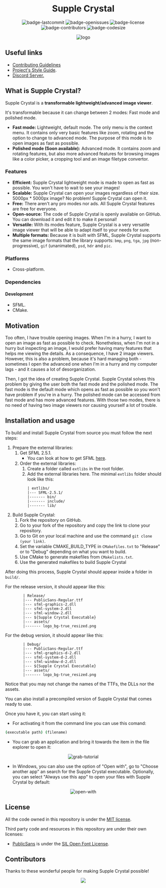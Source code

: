 <h1 align="center">Supple Crystal</h1>

<p align="center">
  <img alt="badge-lastcommit" src="https://img.shields.io/github/last-commit/GaryNLOL/Supple-Crystal?style=for-the-badge">
  <img alt="badge-openissues" src="https://img.shields.io/github/issues-raw/GaryNLOL/Supple-Crystal?style=for-the-badge">
  <img alt="badge-license" src="https://img.shields.io/github/license/GaryNLOL/Supple-Crystal?style=for-the-badge">
  <img alt="badge-contributors" src="https://img.shields.io/github/contributors/GaryNLOL/Supple-Crystal?style=for-the-badge">
  <img alt="badge-codesize" src="https://img.shields.io/github/languages/code-size/GaryNLOL/Supple-Crystal?style=for-the-badge">
</p>

<p align="center">
  <img alt="logo" src="https://user-images.githubusercontent.com/46727048/141652770-78d07476-c5fa-40fd-8c49-9843be74d0ed.png" />
</p>

## Useful links
- [Contributing Guidelines](https://github.com/GaryNLOL/Supple-Crystal/blob/main/docs/CONTRIBUTING.md)
- [Project's Style Guide](https://github.com/GaryNLOL/Style-Guides/).
- [Discord Server.](https://discord.gg/RQN6gcDQwX)

## What is Supple Crystal?
Supple Crystal is a **transformable lightweight/advanced image viewer**.

It's transformable because it can change between 2 modes: Fast mode and polished mode.
- **Fast mode:** Lightweight, default mode. The only menu is the context menu. It contains only very basic features like zoom, rotating and the option to change to advanced mode. The purpose of this mode is to open images as fast as possible.
- **Polished mode (Soon available):** Advanced mode. It contains zoom and rotating features, but also more advanced features for browsing images like a color picker, a cropping tool and an image filetype convertor.

### Features
- **Efficient:** Supple Crystal lightweight mode is made to open as fast as possible. You won't have to wait to see your images!
- **Scalable:** Supple Crystal can open your images regardless of their size. 5000px * 5000px image? No problem! Supple Crystal can open it.
- **Free:** There aren't any pro modes nor ads. All Supple Crystal features are free for everyone.
- **Open-source:** The code of Supple Crystal is openly available on GitHub. You can download it and edit it to make it personal!
- **Versatile:** With its modes feature, Supple Crystal is a very versatile image viewer that will be able to adapt itself to your needs for sure.
- **Multiple formats:** Because it is built with SFML, Supple Crystal supports the same image formats that the library supports: `bmp`, `png`, `tga`, `jpg` (non-progressive), `gif` (unanimated), `psd`, `hdr` and `pic`.

### Platforms
- Cross-platform.

### Dependencies
#### Development
- SFML.
- CMake.

## Motivation
Too often, I have trouble opening images. When I'm in a hurry, I want to open an image as fast as possible to check. Nonetheless, when I'm not in a hurry but inspecting an image, I would prefer having many features that helps me viewing the details. As a consequence, I have 2 image viewers. However, this is also a problem, because it's hard managing both - sometimes I open the advanced one when I'm in a hurry and my computer lags - and it causes a lot of desorganization.

Then, I got the idea of creating Supple Crystal. Supple Crystal solves this problem by giving the user both the fast mode and the polished mode. The fast mode is the default mode which opens as fast as possible so you won't have problem if you're in a hurry. The polished mode can be accessed from fast mode and has more advanced features. With those two modes, there is no need of having two image viewers nor causing yourself a lot of trouble.

## Installation and usage
To build and install Supple Crystal from source you must follow the next steps:
1. Prepare the external libraries:
   1. Get SFML 2.5.1.
        - You can look at how to get SFML [here](https://www.sfml-dev.org/tutorials/2.5/).
   2. Order the external libraries:
        1. Create a folder called `extlibs` in the root folder.
        2. Add the external libraries here. The minimal `extlibs` folder should look like this:
           ```
           | extlibs/
           |--- SFML-2.5.1/
           |------- bin/
           |------- include/
           |------- lib/
           ```
2. Build Supple Crystal:
   1. Fork the repository on GitHub.
   2. Go to your fork of the repository and copy the link to clone your repository.
   3. Go to Git on your local machine and use the command `git clone (your link)`.
   4. Set the variable CMAKE_BUILD_TYPE in `CMakefiles.txt` to "Release" or to "Debug" depending on what you want to build.
   5. Use CMake to generate makefiles from `CMakelists.txt`.
   6. Use the generated makefiles to build Supple Crystal

After doing this process, Supple Crystal should appear inside a folder in `build/`.

For the release version, it should appear like this:
```
        | Release/
        |--- PublicSans-Regular.ttf
        |--- sfml-graphics-2.dll
        |--- sfml-system-2.dll
        |--- sfml-window-2.dll
        |--- ${Supple Crystal Executable}
        |--- assets/
        |------- logo_bg-true_resized.png
```

For the debug version, it should appear like this:
```
        | Debug/
        |--- PublicSans-Regular.ttf
        |--- sfml-graphics-d-2.dll
        |--- sfml-system-d-2.dll
        |--- sfml-window-d-2.dll
        |--- ${Supple Crystal Executable}
        |--- assets/
        |------- logo_bg-true_resized.png
```
Notice that you may not change the names of the TTFs, the DLLs nor the assets.

You can also install a precompiled version of Supple Crystal that comes ready to use. 

Once you have it, you can start using it:
- For activating it from the command line you can use this comand:
```cmd
(executable path) (filename) 
```
- You can grab an application and bring it towards the item in the file explorer to open it:

<p align="center"><img alt="grab-tutorial" src="https://user-images.githubusercontent.com/46727048/135758516-775036cf-de4f-4584-9734-1139ed00a5ce.gif"></p>

- In Windows, you can also use the option of "Open with", go to "Choose another app" an search for the Supple Crystal executable. Optionally, you can select "Always use this app" to open your files with Supple Crystal by default:

<p align="center"><img alt="open-with" src="https://user-images.githubusercontent.com/46727048/135758901-fa32d5d5-700e-420b-a62f-5c360cb8e53a.gif"></p>

## License
All the code owned in this repository is under the [MIT license](https://github.com/GaryNLOL/Supple-Crystal/blob/main/LICENSE).

Third party code and resources in this repository are under their own licenses:
- [PublicSans](https://github.com/GaryNLOL/Supple-Crystal/tree/main/third-party/PublicSans) is under the [SIL Open Font License](https://github.com/GaryNLOL/Supple-Crystal/blob/main/third-party/PublicSans/LICENSE).


## Contributors
Thanks to these wonderful people for making Supple Crystal possible!

<p align="center"><a href="https://github.com/GaryNLOL/Supple-Crystal/graphs/contributors"><img src="https://contrib.rocks/image?repo=GaryNLOL/Supple-Crystal" /></a></p>
